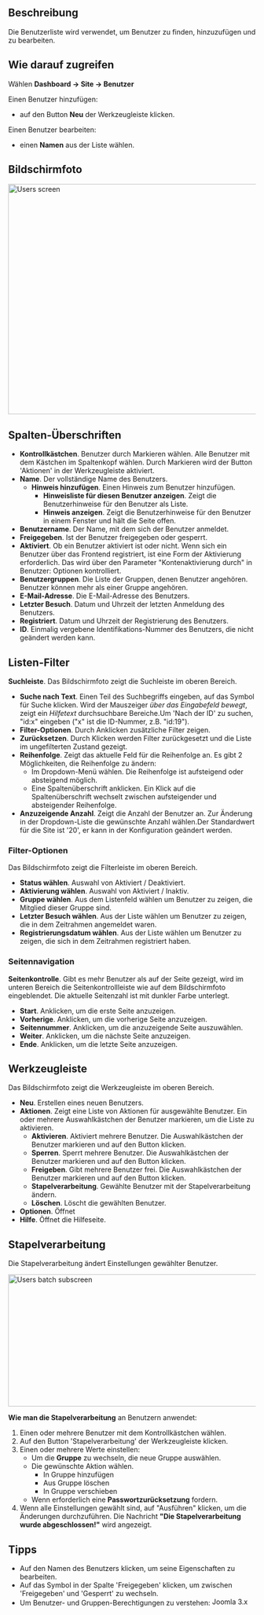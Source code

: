 <!-- Filename: Help4.x:Users / Display title: Benutzer -->

## Beschreibung

Die Benutzerliste wird verwendet, um Benutzer zu finden, hinzuzufügen
und zu bearbeiten.

## Wie darauf zugreifen
Wählen **Dashboard → Site → Benutzer**

Einen Benutzer hinzufügen:

- auf den Button **Neu** der Werkzeugleiste klicken.

Einen Benutzer bearbeiten:

- einen **Namen** aus der Liste wählen.

## Bildschirmfoto

<img
src="https://docs.joomla.org/images/thumb/b/ba/Help-4x-Users-screen-de.png/800px-Help-4x-Users-screen-de.png"
decoding="async"
srcset="https://docs.joomla.org/images/thumb/b/ba/Help-4x-Users-screen-de.png/1200px-Help-4x-Users-screen-de.png 1.5x, https://docs.joomla.org/images/thumb/b/ba/Help-4x-Users-screen-de.png/1600px-Help-4x-Users-screen-de.png 2x"
data-file-width="2556" data-file-height="1500" width="800" height="469"
alt="Users screen" />

## Spalten-Überschriften

- **Kontrollkästchen**. Benutzer durch Markieren wählen. Alle Benutzer
  mit dem Kästchen im Spaltenkopf wählen. Durch Markieren wird der
  Button 'Aktionen' in der Werkzeugleiste aktiviert.
- **Name**. Der vollständige Name des Benutzers.
  - **Hinweis hinzufügen**. Einen Hinweis zum Benutzer hinzufügen.
    - **Hinweisliste für diesen Benutzer anzeigen**. Zeigt die
      Benutzerhinweise
      für den Benutzer als Liste.
    - **Hinweis anzeigen**. Zeigt die Benutzerhinweise für den Benutzer
      in einem Fenster und hält die Seite offen.
- **Benutzername**. Der Name, mit dem sich der Benutzer anmeldet.
- **Freigegeben**. Ist der Benutzer freigegeben oder gesperrt.
- **Aktiviert**. Ob ein Benutzer aktiviert ist oder nicht. Wenn sich ein
  Benutzer über das Frontend registriert, ist eine Form der Aktivierung
  erforderlich. Das wird über den Parameter "Kontenaktivierung durch" in
  Benutzer:
  Optionen
  kontrolliert.
- **Benutzergruppen**. Die Liste der Gruppen, denen Benutzer angehören.
  Benutzer können mehr als einer Gruppe angehören.
- **E-Mail-Adresse**. Die E-Mail-Adresse des Benutzers.
- **Letzter Besuch**. Datum und Uhrzeit der letzten Anmeldung des
  Benutzers.
- **Registriert**. Datum und Uhrzeit der Registrierung des Benutzers.
- **ID**. Einmalig vergebene Identifikations-Nummer des Benutzers, die
  nicht geändert werden kann.

## Listen-Filter

**Suchleiste**. Das Bildschirmfoto zeigt die Suchleiste
im oberen Bereich.

- **Suche nach Text**. Einen Teil des Suchbegriffs eingeben, auf das
  Symbol für Suche klicken. Wird der Mauszeiger *über das Eingabefeld
  bewegt*, zeigt ein *Hilfetext* durchsuchbare Bereiche.Um 'Nach der ID'
  zu suchen, "id:x" eingeben ("x" ist die ID-Nummer, z.B. "id:19").
- **Filter-Optionen**. Durch Anklicken zusätzliche Filter zeigen.
- **Zurücksetzen**. Durch Klicken werden Filter zurückgesetzt und die
  Liste im ungefilterten Zustand gezeigt.
- **Reihenfolge**. Zeigt das aktuelle Feld für die Reihenfolge an. Es
  gibt 2 Möglichkeiten, die Reihenfolge zu ändern:
  - Im Dropdown-Menü wählen. Die Reihenfolge ist aufsteigend oder
    absteigend möglich.
  - Eine Spaltenüberschrift anklicken. Ein Klick auf die
    Spaltenüberschrift wechselt zwischen aufsteigender und absteigender
    Reihenfolge.
- **Anzuzeigende Anzahl**. Zeigt die Anzahl der Benutzer an. Zur
  Änderung in der Dropdown-Liste die gewünschte Anzahl wählen.Der
  Standardwert für die Site ist '20', er kann in der
  Konfiguration
  geändert werden.

### Filter-Optionen

Das Bildschirmfoto zeigt die Filterleiste im oberen
Bereich.

- **Status wählen**. Auswahl von Aktiviert / Deaktiviert.
- **Aktivierung wählen**. Auswahl von Aktiviert / Inaktiv.
- **Gruppe wählen**. Aus dem Listenfeld wählen um Benutzer zu zeigen,
  die Mitglied dieser Gruppe sind.
- **Letzter Besuch wählen**. Aus der Liste wählen um Benutzer zu zeigen,
  die in dem Zeitrahmen angemeldet waren.
- **Registrierungsdatum wählen**. Aus der Liste wählen um Benutzer zu
  zeigen, die sich in dem Zeitrahmen registriert haben.

### Seitennavigation

**Seitenkontrolle**. Gibt es mehr Benutzer als auf der Seite gezeigt,
wird im unteren Bereich die Seitenkontrollleiste wie auf dem
Bildschirmfoto eingeblendet. Die aktuelle Seitenzahl ist
mit dunkler Farbe unterlegt.

- **Start**. Anklicken, um die erste Seite anzuzeigen.
- **Vorherige**. Anklicken, um die vorherige Seite anzuzeigen.
- **Seitennummer**. Anklicken, um die anzuzeigende Seite auszuwählen.
- **Weiter**. Anklicken, um die nächste Seite anzuzeigen.
- **Ende**. Anklicken, um die letzte Seite anzuzeigen.

## Werkzeugleiste

Das Bildschirmfoto zeigt die Werkzeugleiste im oberen
Bereich.

- **Neu**. Erstellen eines neuen Benutzers.
- **Aktionen**. Zeigt eine Liste von Aktionen für ausgewählte Benutzer.
  Ein oder mehrere Auswahlkästchen der Benutzer markieren, um die Liste
  zu aktivieren.
  - **Aktivieren**. Aktiviert mehrere Benutzer. Die Auswahlkästchen der
    Benutzer markieren und auf den Button klicken.
  - **Sperren**. Sperrt mehrere Benutzer. Die Auswahlkästchen der
    Benutzer markieren und auf den Button klicken.
  - **Freigeben**. Gibt mehrere Benutzer frei. Die Auswahlkästchen der
    Benutzer markieren und auf den Button klicken.
  - **Stapelverarbeitung**. Gewählte Benutzer mit der Stapelverarbeitung
    ändern.
  - **Löschen**. Löscht die gewählten Benutzer.
- **Optionen**. Öffnet
- **Hilfe**. Öffnet die Hilfeseite.

## Stapelverarbeitung

Die Stapelverarbeitung ändert Einstellungen gewählter Benutzer.

<img
src="https://docs.joomla.org/images/thumb/e/e1/Help-4x-Users-batch-subscreen-de.png/600px-Help-4x-Users-batch-subscreen-de.png"
decoding="async"
srcset="https://docs.joomla.org/images/thumb/e/e1/Help-4x-Users-batch-subscreen-de.png/900px-Help-4x-Users-batch-subscreen-de.png 1.5x, https://docs.joomla.org/images/thumb/e/e1/Help-4x-Users-batch-subscreen-de.png/1200px-Help-4x-Users-batch-subscreen-de.png 2x"
data-file-width="1598" data-file-height="717" width="600" height="269"
alt="Users batch subscreen" />

**Wie man die Stapelverarbeitung** an Benutzern anwendet:

1.  Einen oder mehrere Benutzer mit dem Kontrollkästchen wählen.
2.  Auf den Button 'Stapelverarbeitung' der Werkzeugleiste klicken.
3.  Einen oder mehrere Werte einstellen:
    - Um die **Gruppe** zu wechseln, die neue Gruppe auswählen.
    - Die gewünschte Aktion wählen.
      - In Gruppe hinzufügen
      - Aus Gruppe löschen
      - In Gruppe verschieben
    - Wenn erforderlich eine **Passwortzurücksetzung** fordern.
4.  Wenn alle Einstellungen gewählt sind, auf "Ausführen" klicken, um
    die Änderungen durchzuführen. Die Nachricht **"Die
    Stapelverarbeitung wurde abgeschlossen!"** wird angezeigt.

## Tipps

- Auf den Namen des Benutzers klicken, um seine Eigenschaften zu
  bearbeiten.
- Auf das Symbol in der Spalte 'Freigegeben' klicken, um zwischen
  'Freigegeben' und 'Gesperrt' zu wechseln.
- Um Benutzer- und Gruppen-Berechtigungen zu verstehen:
  <img src="https://docs.joomla.org/images/4/49/Compat_icon_3_x_long.png"
  decoding="async" data-file-width="75" data-file-height="16" width="75"
  height="16" alt="Joomla 3.x" />
